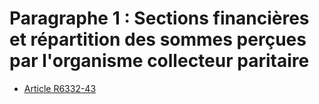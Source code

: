# Paragraphe 1 : Sections financières et répartition des sommes perçues par l'organisme collecteur paritaire

* [Article R6332-43](./LEGIARTI000029643535.md)
